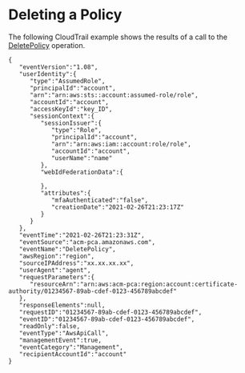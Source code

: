 # Deleting a Policy<a name="DeletePolicy"></a>

The following CloudTrail example shows the results of a call to the [DeletePolicy](https://docs.aws.amazon.com/acm-pca/latest/APIReference/API_DeletePolicy.html) operation\.

```
{
   "eventVersion":"1.08",
   "userIdentity":{
      "type":"AssumedRole",
      "principalId":"account",
      "arn":"arn:aws:sts::account:assumed-role/role",
      "accountId":"account",
      "accessKeyId":"key_ID",
      "sessionContext":{
         "sessionIssuer":{
            "type":"Role",
            "principalId":"account",
            "arn":"arn:aws:iam::account:role/role",
            "accountId":"account",
            "userName":"name"
         },
         "webIdFederationData":{
            
         },
         "attributes":{
            "mfaAuthenticated":"false",
            "creationDate":"2021-02-26T21:23:17Z"
         }
      }
   },
   "eventTime":"2021-02-26T21:23:31Z",
   "eventSource":"acm-pca.amazonaws.com",
   "eventName":"DeletePolicy",
   "awsRegion":"region",
   "sourceIPAddress":"xx.xx.xx.xx",
   "userAgent":"agent",
   "requestParameters":{
      "resourceArn":"arn:aws:acm-pca:region:account:certificate-authority/01234567-89ab-cdef-0123-456789abcdef"
   },
   "responseElements":null,
   "requestID":"01234567-89ab-cdef-0123-456789abcdef",
   "eventID":"01234567-89ab-cdef-0123-456789abcdef",
   "readOnly":false,
   "eventType":"AwsApiCall",
   "managementEvent":true,
   "eventCategory":"Management",
   "recipientAccountId":"account"
}
```